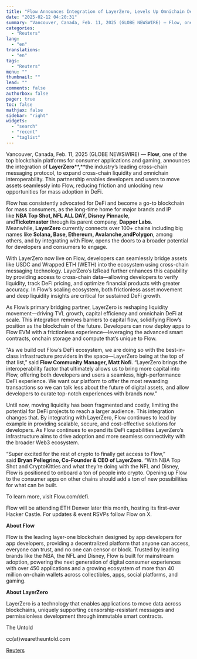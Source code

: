 ```yaml
---
title: "Flow Announces Integration of LayerZero, Levels Up Omnichain DeFi & Developer Experience"
date: "2025-02-12 04:20:31"
summary: "Vancouver, Canada, Feb. 11, 2025 (GLOBE NEWSWIRE) — Flow, one of the top blockchain platforms for consumer applications and gaming, announces the integration of LayerZero, the industry’s leading cross-chain messaging protocol, to expand cross-chain liquidity and omnichain interoperability. This partnership enables developers and users to move assets seamlessly into Flow,..."
categories:
  - "Reuters"
lang:
  - "en"
translations:
  - "en"
tags:
  - "Reuters"
menu: ""
thumbnail: ""
lead: ""
comments: false
authorbox: false
pager: true
toc: false
mathjax: false
sidebar: "right"
widgets:
  - "search"
  - "recent"
  - "taglist"
---
```


Vancouver, Canada, Feb. 11, 2025 (GLOBE NEWSWIRE) — **Flow**, one of the top blockchain platforms for consumer applications and gaming, announces the integration of **LayerZero****,**the industry’s leading cross-chain messaging protocol, to expand cross-chain liquidity and omnichain interoperability. This partnership enables developers and users to move assets seamlessly into Flow, reducing friction and unlocking new opportunities for mass adoption in DeFi.

Flow has consistently advocated for DeFi and become a go-to blockchain for mass consumers, as the long-time home for major brands and IP like **NBA Top Shot, NFL ALL DAY, Disney Pinnacle**, and**Ticketmaster** through its parent company, **Dapper Labs**. Meanwhile, **LayerZero** currently connects over 100+ chains including big names like **Solana, Base, Ethereum, Avalanche,**and**Polygon**, among others, and by integrating with Flow, opens the doors to a broader potential for developers and consumers to engage.

With LayerZero now live on Flow, developers can seamlessly bridge assets like USDC and Wrapped ETH (WETH) into the ecosystem using cross-chain messaging technology. LayerZero’s lzRead further enhances this capability by providing access to cross-chain data—allowing developers to verify liquidity, track DeFi pricing, and optimize financial products with greater accuracy. In Flow’s scaling ecosystem, both frictionless asset movement and deep liquidity insights are critical for sustained DeFi growth.

As Flow’s primary bridging partner, LayerZero is reshaping liquidity movement—driving TVL growth, capital efficiency and omnichain DeFi at scale. This integration removes barriers to capital flow, solidifying Flow’s position as the blockchain of the future. Developers can now deploy apps to Flow EVM with a frictionless experience—leveraging the advanced smart contracts, onchain storage and compute that’s unique to Flow.

“As we build out Flow’s DeFi ecosystem, we are doing so with the best-in-class infrastructure providers in the space—LayerZero being at the top of that list,” said **Flow Community Manager, Matt Nofi**. “LayerZero brings the interoperability factor that ultimately allows us to bring more capital into Flow, offering both developers and users a seamless, high-performance DeFi experience. We want our platform to offer the most rewarding transactions so we can talk less about the future of digital assets, and allow developers to curate top-notch experiences with brands now.”

Until now, moving liquidity has been fragmented and costly, limiting the potential for DeFi projects to reach a larger audience. This integration changes that. By integrating with LayerZero, Flow continues to lead by example in providing scalable, secure, and cost-effective solutions for developers. As Flow continues to expand its DeFi capabilities LayerZero’s infrastructure aims to drive adoption and more seamless connectivity with the broader Web3 ecosystem.

“Super excited for the rest of crypto to finally get access to Flow,” said **Bryan Pellegrino, Co-Founder & CEO of LayerZero**. “With NBA Top Shot and CryptoKitties and what they’re doing with the NFL and Disney, Flow is positioned to onboard a ton of people into crypto. Opening up Flow to the consumer apps on other chains should add a ton of new possibilities for what can be built.

To learn more, visit Flow.com/defi.

Flow will be attending ETH Denver later this month, hosting its first-ever Hacker Castle. For updates & event RSVPs follow Flow on X.

**About Flow**

Flow is the leading layer-one blockchain designed by app developers for app developers, providing a decentralized platform that anyone can access, everyone can trust, and no one can censor or block. Trusted by leading brands like the NBA, the NFL and Disney, Flow is built for mainstream adoption, powering the next generation of digital consumer experiences with over 450 applications and a growing ecosystem of more than 40 million on-chain wallets across collectibles, apps, social platforms, and gaming.

**About LayerZero**

LayerZero is a technology that enables applications to move data across blockchains, uniquely supporting censorship-resistant messages and permissionless development through immutable smart contracts.

The Untold

cc(at)wearetheuntold.com

[Reuters](https://www.tradingview.com/news/reuters.com,2025-02-11:newsml_GNX64hDL7:0-flow-announces-integration-of-layerzero-levels-up-omnichain-defi-developer-experience/)
